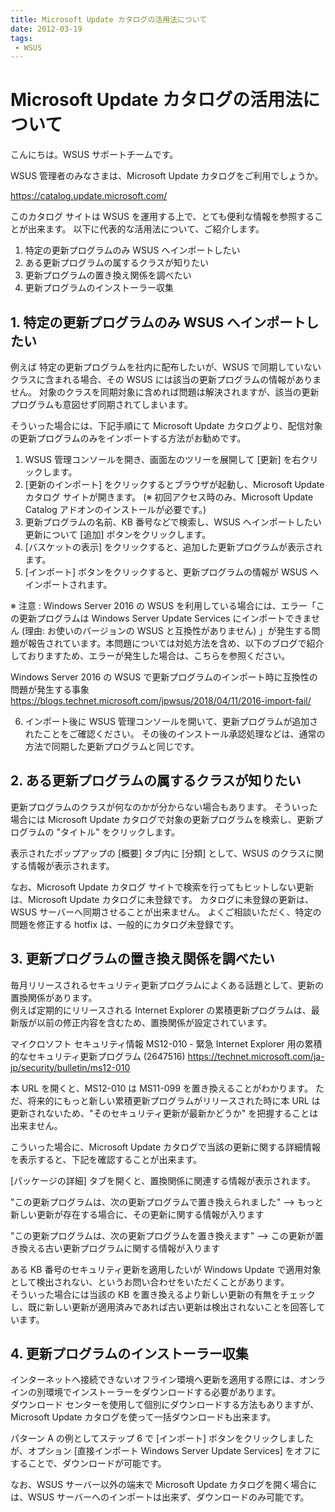 ```yaml
---
title: Microsoft Update カタログの活用法について
date: 2012-03-19
tags: 
 - WSUS
---
```

# **Microsoft Update カタログの活用法について**

こんにちは。WSUS サポートチームです。

WSUS 管理者のみなさまは、Microsoft Update カタログをご利用でしょうか。

https://catalog.update.microsoft.com/

このカタログ サイトは WSUS を運用する上で、とても便利な情報を参照することが出来ます。
以下に代表的な活用法について、ご紹介します。

1. 特定の更新プログラムのみ WSUS へインポートしたい
2. ある更新プログラムの属するクラスが知りたい
3. 更新プログラムの置き換え関係を調べたい
4. 更新プログラムのインストーラー収集

## 1. 特定の更新プログラムのみ WSUS へインポートしたい
例えば 特定の更新プログラムを社内に配布したいが、WSUS で同期していないクラスに含まれる場合、その WSUS には該当の更新プログラムの情報がありません。
対象のクラスを同期対象に含めれば問題は解決されますが、該当の更新プログラムも意図せず同期されてしまいます。

そういった場合には、下記手順にて Microsoft Update カタログより、配信対象の更新プログラムのみをインポートする方法がお勧めです。

1. WSUS 管理コンソールを開き、画面左のツリーを展開して [更新] を右クリックします。
2. [更新のインポート] をクリックするとブラウザが起動し、Microsoft Update カタログ サイトが開きます。
(※ 初回アクセス時のみ、Microsoft Update Catalog アドオンのインストールが必要です。)
3. 更新プログラムの名前、KB 番号などで検索し、WSUS へインポートしたい更新について [追加] ボタンをクリックします。
4. [バスケットの表示] をクリックすると、追加した更新プログラムが表示されます。
5. [インポート] ボタンをクリックすると、更新プログラムの情報が WSUS へインポートされます。

※ 注意 : Windows Server 2016 の WSUS を利用している場合には、エラー「この更新プログラムは Windows Server Update Services にインポートできません (理由: お使いのバージョンの WSUS と互換性がありません) 」が発生する問題が報告されています。本問題については対処方法を含め、以下のブログで紹介しておりますため、エラーが発生した場合は、こちらを参照ください。

Windows Server 2016 の WSUS で更新プログラムのインポート時に互換性の問題が発生する事象
https://blogs.technet.microsoft.com/jpwsus/2018/04/11/2016-import-fail/

6. インポート後に WSUS 管理コンソールを開いて、更新プログラムが追加されたことをご確認ください。
その後のインストール承認処理などは、通常の方法で同期した更新プログラムと同じです。


## 2. ある更新プログラムの属するクラスが知りたい
更新プログラムのクラスが何なのかが分からない場合もあります。
そういった場合には Microsoft Update カタログで対象の更新プログラムを検索し、更新プログラムの "タイトル" をクリックします。

表示されたポップアップの [概要] タブ内に [分類] として、WSUS のクラスに関する情報が表示されます。

なお、Microsoft Update カタログ サイトで検索を行ってもヒットしない更新は、Microsoft Update カタログに未登録です。
カタログに未登録の更新は、WSUS サーバーへ同期させることが出来ません。
よくご相談いただく、特定の問題を修正する hotfix は、一般的にカタログ未登録です。

## 3. 更新プログラムの置き換え関係を調べたい
毎月リリースされるセキュリティ更新プログラムによくある話題として、更新の置換関係があります。<br/>
例えば定期的にリリースされる Internet Explorer の累積更新プログラムは、最新版が以前の修正内容を含むため、置換関係が設定されています。

マイクロソフト セキュリティ情報 MS12-010 - 緊急
Internet Explorer 用の累積的なセキュリティ更新プログラム (2647516)
https://technet.microsoft.com/ja-jp/security/bulletin/ms12-010

本 URL を開くと、MS12-010 は MS11-099 を置き換えることがわかります。
ただ、将来的にもっと新しい累積更新プログラムがリリースされた時に本 URL は更新されないため、"そのセキュリティ更新が最新かどうか" を把握することは出来ません。

こういった場合に、Microsoft Update カタログで当該の更新に関する詳細情報を表示すると、下記を確認することが出来ます。

[パッケージの詳細] タブを開くと、置換関係に関連する情報が表示されます。

"この更新プログラムは、次の更新プログラムで置き換えられました"
--> もっと新しい更新が存在する場合に、その更新に関する情報が入ります

"この更新プログラムは、次の更新プログラムを置き換えます"
--> この更新が置き換える古い更新プログラムに関する情報が入ります

ある KB 番号のセキュリティ更新を適用したいが Windows Update で適用対象として検出されない、というお問い合わせをいただくことがあります。<br/>
そういった場合には当該の KB を置き換えるより新しい更新の有無をチェックし、既に新しい更新が適用済みであれば古い更新は検出されないことを回答しています。

## 4. 更新プログラムのインストーラー収集
インターネットへ接続できないオフライン環境へ更新を適用する際には、オンラインの別環境でインストーラーをダウンロードする必要があります。<br/>
ダウンロード センターを使用して個別にダウンロードする方法もありますが、Microsoft Update カタログを使って一括ダウンロードも出来ます。

パターン A の例としてステップ 6 で [インポート] ボタンをクリックしましたが、オプション [直接インポート Windows Server Update Services] をオフにすることで、ダウンロードが可能です。

なお、WSUS サーバー以外の端末で Microsoft Update カタログを開く場合には、WSUS サーバーへのインポートは出来ず、ダウンロードのみ可能です。